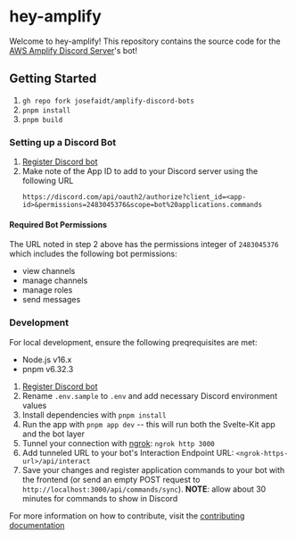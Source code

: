 # hey-amplify

Welcome to hey-amplify! This repository contains the source code for the [AWS Amplify Discord Server](https://discord.gg/8RFCGKMfVM)'s bot!

## Getting Started

1. `gh repo fork josefaidt/amplify-discord-bots`
2. `pnpm install`
3. `pnpm build`

### Setting up a Discord Bot

<!-- TODO: screenshots -->

1. [Register Discord bot](https://discord.com/developers/applications)
2. Make note of the App ID to add to your Discord server using the following URL
   ```text
   https://discord.com/api/oauth2/authorize?client_id=<app-id>&permissions=2483045376&scope=bot%20applications.commands
   ```

#### Required Bot Permissions

The URL noted in step 2 above has the permissions integer of `2483045376` which includes the following bot permissions:

- view channels
- manage channels
- manage roles
- send messages

### Development

For local development, ensure the following preqrequisites are met:

- Node.js v16.x
- pnpm v6.32.3

1. [Register Discord bot](https://discord.com/developers/applications)
2. Rename `.env.sample` to `.env` and add necessary Discord environment values
3. Install dependencies with `pnpm install`
4. Run the app with `pnpm app dev` -- this will run both the Svelte-Kit app and the bot layer
5. Tunnel your connection with [ngrok](https://www.npmjs.com/package/ngrok): `ngrok http 3000`
6. Add tunneled URL to your bot's Interaction Endpoint URL: `<ngrok-https-url>/api/interact`
7. Save your changes and register application commands to your bot with the frontend (or send an empty POST request to `http://localhost:3000/api/commands/sync`). **NOTE**: allow about 30 minutes for commands to show in Discord

For more information on how to contribute, visit the [contributing documentation](./CONTRIBUTING.md)
